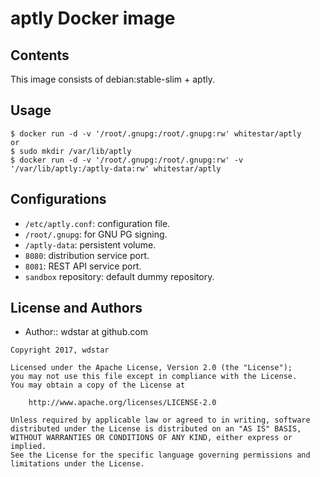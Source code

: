 aptly Docker image
==================

## Contents

This image consists of debian:stable-slim + aptly.

## Usage

```
$ docker run -d -v '/root/.gnupg:/root/.gnupg:rw' whitestar/aptly
or
$ sudo mkdir /var/lib/aptly
$ docker run -d -v '/root/.gnupg:/root/.gnupg:rw' -v '/var/lib/aptly:/aptly-data:rw' whitestar/aptly
```

## Configurations

- `/etc/aptly.conf`: configuration file.
- `/root/.gnupg`: for GNU PG signing.
- `/aptly-data`: persistent volume.
- `8080`: distribution service port.
- `8081`: REST API service port.
- `sandbox` repository: default dummy repository.

## License and Authors

- Author:: wdstar at github.com

```text
Copyright 2017, wdstar

Licensed under the Apache License, Version 2.0 (the "License");
you may not use this file except in compliance with the License.
You may obtain a copy of the License at

    http://www.apache.org/licenses/LICENSE-2.0

Unless required by applicable law or agreed to in writing, software
distributed under the License is distributed on an "AS IS" BASIS,
WITHOUT WARRANTIES OR CONDITIONS OF ANY KIND, either express or implied.
See the License for the specific language governing permissions and
limitations under the License.
```
